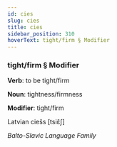 ```yaml
---
id: cies
slug: cies
title: cies
sidebar_position: 310
hoverText: tight/firm § Modifier
---
```


### tight/firm § Modifier

**Verb**: to be tight/firm

**Noun**: tightness/firmness

**Modifier**: tight/firm

Latvian ciešs [tsiɛ̂ʃ]

*Balto-Slavic Language Family*